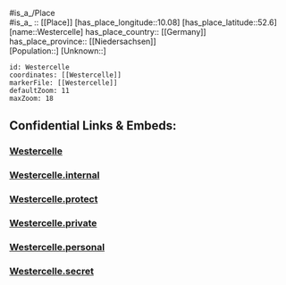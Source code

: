 ﻿---
location: [52.6,10.08] 
mapzoom: [7,12] 
mapmarker: city 
type: City
tags:
- geo/City


SpocWebEntityId: 35571
isDeleted: false
confidential: public

---
#is_a_/Place  
#is_a_ :: [[Place]] 
[has_place_longitude::10.08] 
[has_place_latitude::52.6] 
[name::Westercelle] 
has_place_country:: [[Germany]]  
has_place_province:: [[Niedersachsen]]  
[Population::] 
[Unknown::] 


```leaflet
id: Westercelle
coordinates: [[Westercelle]] 
markerFile: [[Westercelle]] 
defaultZoom: 11 
maxZoom: 18
```


## Confidential Links & Embeds: 

### [Westercelle](/_public/Earth/Continent/Europe/Europe~Central/Germany/Germany~West/Niedersachsen/counties~Niedersachsen/Celle/cities~Celle/Celle-city/boroughs~Celle/Westercelle.md) 

### [Westercelle.internal](/_internal/Earth/Continent/Europe/Europe~Central/Germany/Germany~West/Niedersachsen/counties~Niedersachsen/Celle/cities~Celle/Celle-city/boroughs~Celle/Westercelle.internal.md) 

### [Westercelle.protect](/_protect/Earth/Continent/Europe/Europe~Central/Germany/Germany~West/Niedersachsen/counties~Niedersachsen/Celle/cities~Celle/Celle-city/boroughs~Celle/Westercelle.protect.md) 

### [Westercelle.private](/_private/Earth/Continent/Europe/Europe~Central/Germany/Germany~West/Niedersachsen/counties~Niedersachsen/Celle/cities~Celle/Celle-city/boroughs~Celle/Westercelle.private.md) 

### [Westercelle.personal](/_personal/Earth/Continent/Europe/Europe~Central/Germany/Germany~West/Niedersachsen/counties~Niedersachsen/Celle/cities~Celle/Celle-city/boroughs~Celle/Westercelle.personal.md) 

### [Westercelle.secret](/_secret/Earth/Continent/Europe/Europe~Central/Germany/Germany~West/Niedersachsen/counties~Niedersachsen/Celle/cities~Celle/Celle-city/boroughs~Celle/Westercelle.secret.md) 
